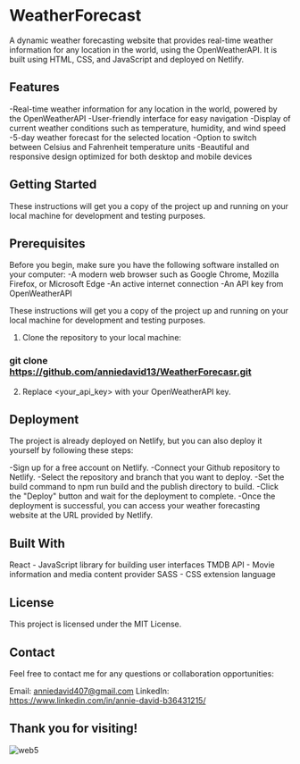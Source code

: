 # WeatherForecast

A dynamic weather forecasting website that provides real-time weather information for any location in the world, using the OpenWeatherAPI. It is built using HTML, CSS, and JavaScript and deployed on Netlify.


## Features
-Real-time weather information for any location in the world, powered by the OpenWeatherAPI
-User-friendly interface for easy navigation
-Display of current weather conditions such as temperature, humidity, and wind speed
-5-day weather forecast for the selected location
-Option to switch between Celsius and Fahrenheit temperature units
-Beautiful and responsive design optimized for both desktop and mobile devices


## Getting Started
These instructions will get you a copy of the project up and running on your local machine for development and testing purposes.
## Prerequisites
Before you begin, make sure you have the following software installed on your computer:
-A modern web browser such as Google Chrome, Mozilla Firefox, or Microsoft Edge
-An active internet connection
-An API key from OpenWeatherAPI

These instructions will get you a copy of the project up and running on your local machine for development and testing purposes.

1. Clone the repository to your local machine:

### git clone https://github.com/anniedavid13/WeatherForecasr.git


2. Replace <your_api_key> with your OpenWeatherAPI key.



## Deployment
The project is already deployed on Netlify, but you can also deploy it yourself by following these steps:

-Sign up for a free account on Netlify.
-Connect your Github repository to Netlify.
-Select the repository and branch that you want to deploy.
-Set the build command to npm run build and the publish directory to build.
-Click the "Deploy" button and wait for the deployment to complete.
-Once the deployment is successful, you can access your weather forecasting website at the URL provided by Netlify.



## Built With
React - JavaScript library for building user interfaces
TMDB API - Movie information and media content provider
SASS - CSS extension language

## License
This project is licensed under the MIT License.


## Contact
Feel free to contact me for any questions or collaboration opportunities:

Email: anniedavid407@gmail.com
LinkedIn: https://www.linkedin.com/in/annie-david-b36431215/


## Thank you for visiting!




![web5](https://user-images.githubusercontent.com/91792578/217998774-61196ca1-5ccd-4086-82b4-ca7bc1a481ef.png)



